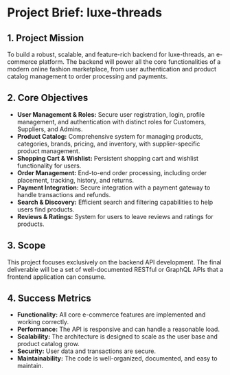 # Project Brief: luxe-threads

## 1. Project Mission

To build a robust, scalable, and feature-rich backend for luxe-threads, an e-commerce platform. The backend will power all the core functionalities of a modern online fashion marketplace, from user authentication and product catalog management to order processing and payments.

## 2. Core Objectives

- **User Management & Roles:** Secure user registration, login, profile management, and authentication with distinct roles for Customers, Suppliers, and Admins.
- **Product Catalog:** Comprehensive system for managing products, categories, brands, pricing, and inventory, with supplier-specific product management.
- **Shopping Cart & Wishlist:** Persistent shopping cart and wishlist functionality for users.
- **Order Management:** End-to-end order processing, including order placement, tracking, history, and returns.
- **Payment Integration:** Secure integration with a payment gateway to handle transactions and refunds.
- **Search & Discovery:** Efficient search and filtering capabilities to help users find products.
- **Reviews & Ratings:** System for users to leave reviews and ratings for products.

## 3. Scope

This project focuses exclusively on the backend API development. The final deliverable will be a set of well-documented RESTful or GraphQL APIs that a frontend application can consume.

## 4. Success Metrics

- **Functionality:** All core e-commerce features are implemented and working correctly.
- **Performance:** The API is responsive and can handle a reasonable load.
- **Scalability:** The architecture is designed to scale as the user base and product catalog grow.
- **Security:** User data and transactions are secure.
- **Maintainability:** The code is well-organized, documented, and easy to maintain.